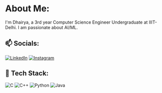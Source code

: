 # About Me:
I'm Dhairya, a 3rd year Computer Science Engineer Undergraduate at IIIT-Delhi. I am passionate about AI/ML.

## 📫 Socials:
[![LinkedIn](https://img.shields.io/badge/LinkedIn-blue)](https://linkedin.com/in/dhairyakumar23c)
[![Instagram](https://img.shields.io/badge/Instagram-pink)](https://instagram.com/dhairya_7._)

## 🚀 Tech Stack:
![C](https://img.shields.io/badge/-C-00599C?style=flat&logo=c)
![C++](https://img.shields.io/badge/-C++-00599C?style=flat&logo=c%2B%2B)
![Python](https://img.shields.io/badge/-Python-00599C?style=flat&logo=python)
![Java](https://img.shields.io/badge/-Java-007396?style=flat&logo=java)




<!--
**dhairya22157/dhairya22157** is a ✨ _special_ ✨ repository because its `README.md` (this file) appears on your GitHub profile.

Here are some ideas to get you started:

- 🔭 I’m currently working on ...
- 🌱 I’m currently learning ...
- 👯 I’m looking to collaborate on ...
- 🤔 I’m looking for help with ...
- 💬 Ask me about ...
- 📫 How to reach me: ...
- 😄 Pronouns: ...
- ⚡ Fun fact: ...
-->
